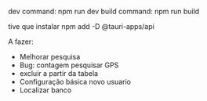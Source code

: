 dev command: npm run dev
build command: npm run build

tive que instalar
npm add -D @tauri-apps/api

A fazer:
- Melhorar pesquisa 
- Bug: contagem pesquisar GPS
- excluir a partir da tabela
- Configuração básica novo usuario
- Localizar banco


